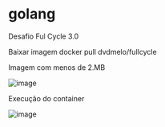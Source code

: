 # golang
Desafio Ful Cycle 3.0


Baixar imagem 
docker pull dvdmelo/fullcycle

Imagem com menos de 2.MB

![image](https://github.com/user-attachments/assets/da7ce542-7c5b-4f96-a01e-e199c5118dbd)



Execução do container

![image](https://github.com/user-attachments/assets/f3e562bf-4818-4121-a790-29520bdc6b05)


